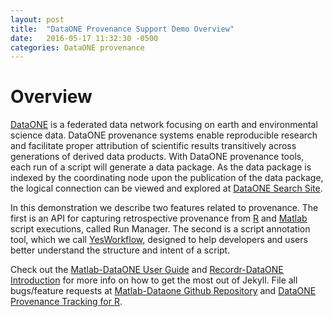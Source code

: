 ```yaml
---
layout: post
title:  "DataONE Provenance Support Demo Overview"
date:   2016-05-17 11:32:30 -0500
categories: DataONE provenance
---
```

# Overview

[DataONE](https://www.dataone.org) is a federated data network focusing on earth and environmental
science data. DataONE provenance systems enable reproducible research and facilitate
proper attribution of scientific results transitively across generations of derived
data products. With DataONE provenance tools, each run of a script will generate a data package. As the data package is indexed by the coordinating node upon the publication of the data package, the logical connection can be viewed and explored at [DataONE Search Site](https://search-sandbox-2.test.dataone.org).

In this demonstration we describe two features related to provenance. The first is an API
for capturing retrospective provenance from [R](https://github.com/NCEAS/recordr) and [Matlab](https://github.com/DataONEorg/matlab-dataone) script executions,
called Run Manager. The second is a script annotation tool, which we call [YesWorkflow](https://github.com/yesworkflow-org/yw-prototypes), designed to help developers and users better understand the structure and intent of a script.



Check out the [Matlab-DataONE User Guide][matlab-dataone-user-guide] and [Recordr-DataONE Introduction][intro-recordr] for more info on how to get the most out of Jekyll. File all bugs/feature requests at [Matlab-Dataone Github Repository][matlab-dataone Github repo] and [DataONE Provenance Tracking for R][recordr-Github-repo].

[matlab-dataone-user-guide]: https://github.com/DataONEorg/matlab-dataone/blob/master/docs/user-guide.rst
[matlab-dataone Github repo]:   https://github.com/DataONEorg/matlab-dataone
[recordr-Github-repo]: https://github.com/NCEAS/recordr
[intro-recordr]: https://github.com/NCEAS/recordr/blob/master/vignettes/intro_recordr.Rmd
